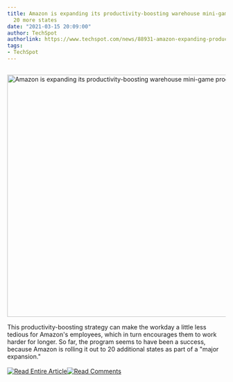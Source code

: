 ```yaml
---
title: Amazon is expanding its productivity-boosting warehouse mini-game program to
  20 more states
date: "2021-03-15 20:09:00"
author: TechSpot
authorlink: https://www.techspot.com/news/88931-amazon-expanding-productivity-boosting-warehouse-mini-game-program.html
tags:
- TechSpot
---
```

<a href="https://www.techspot.com/news/88931-amazon-expanding-productivity-boosting-warehouse-mini-game-program.html" target="_blank"><img src="https://static.techspot.com/images2/news/ts3_thumbs/2021/01/2021-01-11-ts3_thumbs-460.jpg" width="800" height="560" style="padding: 15px 0" title="Amazon is expanding its productivity-boosting warehouse mini-game program to 20 more states" /></a><br />This productivity-boosting strategy can make the workday a little less tedious for Amazon's employees, which in turn encourages them to work harder for longer. So far, the program seems to have been a success, because Amazon is rolling it out to 20 additional states as part of a "major expansion."<br /><br /><a href="https://www.techspot.com/news/88931-amazon-expanding-productivity-boosting-warehouse-mini-game-program.html"><img src="https://static.techspot.com/images/rss/rss_buttons_01.png" border="0" alt="Read Entire Article" /></a><a href="https://www.techspot.com/news/88931-amazon-expanding-productivity-boosting-warehouse-mini-game-program.html#comments"><img src="https://static.techspot.com/images/rss/rss_buttons_02.png" border="0" alt="Read Comments" /></a><br /><br />